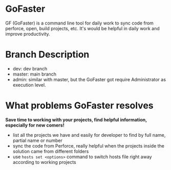 # GoFaster
GF (GoFaster) is a command line tool for daily work to sync code from perforce, open, build projects, etc. It's would be helpful in daily work and improve productivity.

# Branch Description
* dev: dev branch
* master: main branch
* admin: similar with master, but the GoFaster got require Administrator as execution level.

# What problems GoFaster resolves
**Save time to working with your projects, find helpful information, especially for new comers!**
* list all the projects we have and easily for developer to find by full name, partial name or number
* sync the code from Perforce, really helpful when the projects inside the solution came from different folders
* use `hosts set <options>` command to switch hosts file right away according to working projects



